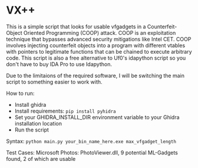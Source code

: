 # VX++

This is a simple script that looks for usable vfgadgets in a Counterfeit-Object Oriented Programming (COOP) attack. COOP is an exploitation technique that bypasses advanced security mitigations like Intel CET. COOP involves injecting counterfeit objects into a program with different vtables with pointers to legitimate functions that can be chained to execute arbitrary code. This script is also a free alternative to Uf0's idapython script so you don't have to buy IDA Pro to use Idapython.

Due to the limitaions of the required software, I will be switching the main script to something easier to work with.

How to run:
- Install ghidra
- Install requirements: ```pip install pyhidra```
- Set your GHIDRA_INSTALL_DIR environment variable to your Ghidra installation location
- Run the script

Syntax:
```python main.py your_bin_name_here.exe max_vfgadget_length```

Test Cases:
Microsoft Photos: PhotoViewer.dll, 9 potential ML-Gadgets found, 2 of which are usable
